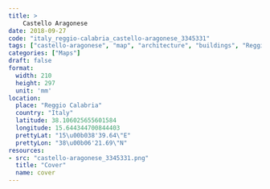 ```yaml
---
title: > 
    Castello Aragonese
date: 2018-09-27
code: "italy_reggio-calabria_castello-aragonese_3345331"
tags: ["castello-aragonese", "map", "architecture", "buildings", "Reggio Calabria", "Italy"]
categories: ["Maps"]
draft: false
format:
  width: 210
  height: 297
  unit: 'mm'
location:
  place: "Reggio Calabria"
  country: "Italy"
  latitude: 38.106025655601584
  longitude: 15.644344700844403
  prettyLat: "15\u00b038'39.64\"E"
  prettyLon: "38\u00b06'21.69\"N"
resources:
- src: "castello-aragonese_3345331.png"
  title: "Cover"
  name: cover
---
```

